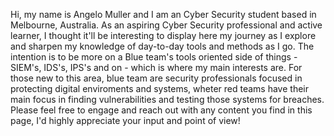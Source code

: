 Hi, my name is Angelo Muller and I am an Cyber Security student based in Melbourne, Australia. As an aspiring Cyber Security professional and active learner, I thought it'll be interesting to display here my journey as I explore and sharpen my knowledge of day-to-day tools and methods as I go. The intention is to be more on a Blue team's tools oriented side of things - SIEM's, IDS's, IPS's and on -  which is where my main interests are. For those new to this area, blue team are security professionals focused in protecting digital enviroments and systems, wheter red teams have their main focus in finding vulnerabilities and testing those systems for breaches.
Please feel free to engage and reach out with any content you find in this page, I'd highly appreciate your input and point of view!
